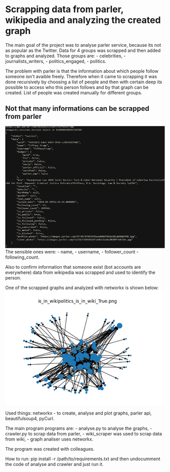 # Scrapping data from parler, wikipedia  and analyzing the  created graph

The main goal of the project was to analyse parler service, because its not as popular as the Twitter.
Data for 4  groups was scrapped and then added to graphs and analyzed.
Those groups are:
    - celebrities,
    - journalists_writers, 
    - politics_engaged,
    - politics.

The problem with parler is that the information about which people follow someone isn't avaible freely. Therefore 
when it came to scrapping it was done  recursively by choosing a list of people and then with certain deep its possible to access who this person follows
and by that graph can be created.
List of people was created manually for different groups.


## Not that many informations can be scrapped from parler
![parler_data](parler_scrap.png)
The sensible ones were:
    - name,
    - username,
    - follower_count
    - following_count.

Also to confirm information that someone exist (bot accounts are everywhere) data from wikipedia was scrapped and used to identify the person.

One of the scrapped graphs and analyzed with networkx is shown below:
![Politics](graph2.png)


Used things:
    networkx - to create, analyse and plot graphs,
    parler api,
    beautifulsoup4,
    pyCurl.


The main program programs are:
    - analyse.py to analyse the graphs,
    - crawler.py to scrap data from parler,
    - wiki_scraper was used to scrap data from wiki,
    - graph analiser uses networkx.

The program was created with colleagues.

How to run:
pip install -r /path/to/requirements.txt
and then undocumment the code of analyse and crawler and just run it.





